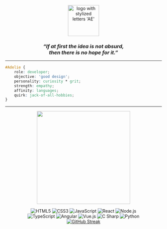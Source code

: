 <div align="center">
    <img alt="logo with stylized letters 'AE'" src="https://i.imgur.com/xeKO8i1.png" width="100px" />
    <h3><i>“If at first the idea is not absurd,<br />then there is no hope for it.”</i></h3>
</div>

<hr />

```css
#Adelie {
    role: developer;
    objective: 'good design';
    personality: curiosity * grit;
    strength: empathy;
    affinity: languages;
    quirk: jack-of-all-hobbies;
}
```

<hr />

<p align="center">
    <img src="https://media2.giphy.com/media/v1.Y2lkPTc5MGI3NjExY2UxZDU5ZTk2ZGM4YzQ3MzVmNWRhMWNlNjE2MzM4ZDMyZTY4NzEyMyZjdD1z/IauL6LvGNlT3ffhcqq/giphy.gif" height="300px">
</p>

<div align="center">
    <img alt="HTML5" src="https://img.shields.io/badge/HTML5-%23E34F26?style=for-the-badge&logo=html5&logoColor=black&labelColor=%23E34F26&color=%23E87251">
    <img alt="CSS3" src="https://img.shields.io/badge/CSS3-%231572B6?style=for-the-badge&logo=css3&logoColor=black&labelColor=%231572B6&color=%23438EC4">
    <img alt="JavaScript" src="https://img.shields.io/badge/JavaScript-%23F7DF1E?style=for-the-badge&logo=javascript&logoColor=black&labelColor=%23F7DF1E&color=%23FAEC80">
    <img alt="React" src="https://img.shields.io/badge/React-%2361DAFB?style=for-the-badge&logo=react&logoColor=black&labelColor=%2361DAFB&color=%2380E1FB">
    <img alt="Node.js" src="https://img.shields.io/badge/Node.js-%23339933?style=for-the-badge&logo=nodedotjs&logoColor=black&labelColor=%23339933&color=%235BAD5B"><br>
    <img alt="TypeScript" src="https://img.shields.io/badge/TypeScript-%233178C6?style=for-the-badge&logo=typescript&logoColor=black&labelColor=%233178C6&color=%235A93D1">
    <img alt="Angular" src="https://img.shields.io/badge/Angular-%23BC002D?style=for-the-badge&logo=angular&logoColor=black&labelColor=%23BC002D&color=%23DD2F55">
    <img alt="Vue.js" src="https://img.shields.io/badge/Vue.js-%234FC08D?style=for-the-badge&logo=vuedotjs&logoColor=black&labelColor=%233F9970&color=%234FC08D">
    <img alt="C Sharp" src="https://img.shields.io/badge/C%23-%23512BD4?style=for-the-badge&logo=csharp&logoColor=black&labelColor=%23512BD4&color=%237355DC">
    <img alt="Python" src="https://img.shields.io/badge/Python-%233776AB?style=for-the-badge&logo=python&logoColor=black&labelColor=%233776AB&color=%235E91BB">
</div>

<div align="center">
    <a href="https://git.io/streak-stats"><img src="https://streak-stats.demolab.com?user=praerie&theme=green-nur&background=45%2C0D1117%2C0D1117&hide_border=true" alt="GitHub Streak" /></a>
</div>

